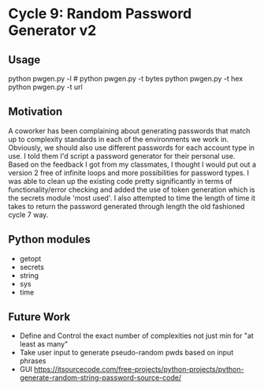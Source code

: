 # Cycle 9: Random Password Generator v2
## Usage
python pwgen.py -l # 
python pwgen.py -t bytes
python pwgen.py -t hex
python pwgen.py -t url

## Motivation
A coworker has been complaining about generating passwords that match up to complexity standards in each of the environments we work in. Obviously, we should also use different passwords for each account type in use. I told them I'd script a password generator for their personal use. Based on the feedback I got from my classmates, I thought I would put out a version 2 free of infinite loops and more possibilities for password types. I was able to clean up the existing code pretty significantly in terms of functionality/error checking and added the use of token generation which is the secrets module 'most used'. I also attempted to time the length of time it takes to return the password generated through length the old fashioned cycle 7 way.

## Python modules
- getopt
- secrets
- string
- sys
- time

## Future Work
- Define and Control the exact number of complexities not just min for "at least as many"
- Take user input to generate pseudo-random pwds based on input phrases
- GUI https://itsourcecode.com/free-projects/python-projects/python-generate-random-string-password-source-code/

